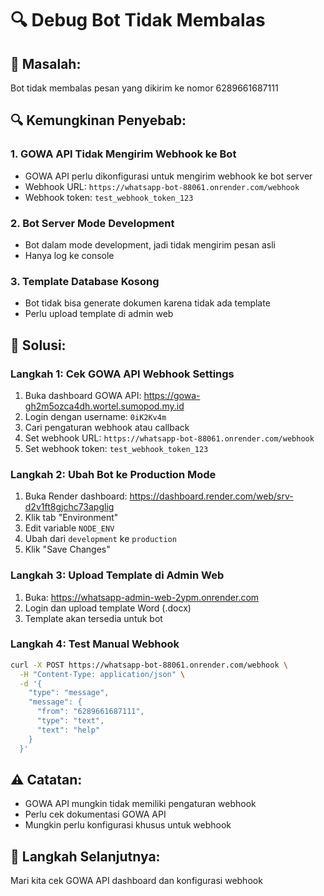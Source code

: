 # 🔍 Debug Bot Tidak Membalas

## 🚨 **Masalah:**
Bot tidak membalas pesan yang dikirim ke nomor 6289661687111

## 🔍 **Kemungkinan Penyebab:**

### **1. GOWA API Tidak Mengirim Webhook ke Bot**
- GOWA API perlu dikonfigurasi untuk mengirim webhook ke bot server
- Webhook URL: `https://whatsapp-bot-88061.onrender.com/webhook`
- Webhook token: `test_webhook_token_123`

### **2. Bot Server Mode Development**
- Bot dalam mode development, jadi tidak mengirim pesan asli
- Hanya log ke console

### **3. Template Database Kosong**
- Bot tidak bisa generate dokumen karena tidak ada template
- Perlu upload template di admin web

## 🔧 **Solusi:**

### **Langkah 1: Cek GOWA API Webhook Settings**
1. Buka dashboard GOWA API: https://gowa-gh2m5ozca4dh.wortel.sumopod.my.id
2. Login dengan username: `0iK2Kv4m`
3. Cari pengaturan webhook atau callback
4. Set webhook URL: `https://whatsapp-bot-88061.onrender.com/webhook`
5. Set webhook token: `test_webhook_token_123`

### **Langkah 2: Ubah Bot ke Production Mode**
1. Buka Render dashboard: https://dashboard.render.com/web/srv-d2v1ft8gjchc73apglig
2. Klik tab "Environment"
3. Edit variable `NODE_ENV`
4. Ubah dari `development` ke `production`
5. Klik "Save Changes"

### **Langkah 3: Upload Template di Admin Web**
1. Buka: https://whatsapp-admin-web-2ypm.onrender.com
2. Login dan upload template Word (.docx)
3. Template akan tersedia untuk bot

### **Langkah 4: Test Manual Webhook**
```bash
curl -X POST https://whatsapp-bot-88061.onrender.com/webhook \
  -H "Content-Type: application/json" \
  -d '{
    "type": "message",
    "message": {
      "from": "6289661687111",
      "type": "text",
      "text": "help"
    }
  }'
```

## ⚠️ **Catatan:**
- GOWA API mungkin tidak memiliki pengaturan webhook
- Perlu cek dokumentasi GOWA API
- Mungkin perlu konfigurasi khusus untuk webhook

## 🔄 **Langkah Selanjutnya:**
Mari kita cek GOWA API dashboard dan konfigurasi webhook
